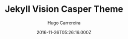 ---
title: Jekyll Vision Casper Theme
github: https://github.com/hugocarreira/jekyll-vision-casper-theme
demo: https://hugocarreira.github.io/jekyll-vision-casper-theme/
author: Hugo Carrereira
ssg:
  - Jekyll
cms:
  - No Cms
date: 2016-11-26T05:26:16.000Z
description: >-
  :construction: work in progress - only my simple vision of casper theme
  adapted to jekyll
stale: true
---
